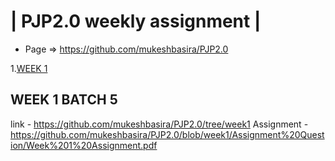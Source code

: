 | PJP2.0 weekly assignment |
========================

* Page => https://github.com/mukeshbasira/PJP2.0

1.[WEEK 1](#WEEK-1-BATCH-5)

## WEEK 1 BATCH 5
link - https://github.com/mukeshbasira/PJP2.0/tree/week1
Assignment - https://github.com/mukeshbasira/PJP2.0/blob/week1/Assignment%20Question/Week%201%20Assignment.pdf
